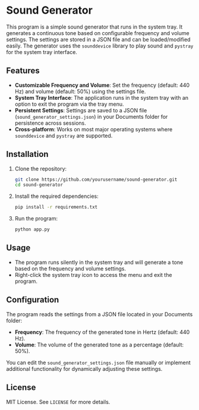 # Sound Generator

This program is a simple sound generator that runs in the system tray. It generates a continuous tone based on configurable frequency and volume settings. The settings are stored in a JSON file and can be loaded/modified easily. The generator uses the `sounddevice` library to play sound and `pystray` for the system tray interface.

## Features
- **Customizable Frequency and Volume**: Set the frequency (default: 440 Hz) and volume (default: 50%) using the settings file.
- **System Tray Interface**: The application runs in the system tray with an option to exit the program via the tray menu.
- **Persistent Settings**: Settings are saved to a JSON file (`sound_generator_settings.json`) in your Documents folder for persistence across sessions.
- **Cross-platform**: Works on most major operating systems where `sounddevice` and `pystray` are supported.

## Installation

1. Clone the repository:
   ```bash
   git clone https://github.com/yourusername/sound-generator.git
   cd sound-generator
   ```

2. Install the required dependencies:
   ```bash
   pip install -r requirements.txt
   ```

3. Run the program:
   ```bash
   python app.py
   ```

## Usage

- The program runs silently in the system tray and will generate a tone based on the frequency and volume settings.
- Right-click the system tray icon to access the menu and exit the program.

## Configuration

The program reads the settings from a JSON file located in your Documents folder:

- **Frequency**: The frequency of the generated tone in Hertz (default: 440 Hz).
- **Volume**: The volume of the generated tone as a percentage (default: 50%).

You can edit the `sound_generator_settings.json` file manually or implement additional functionality for dynamically adjusting these settings.

## License
MIT License. See `LICENSE` for more details.
